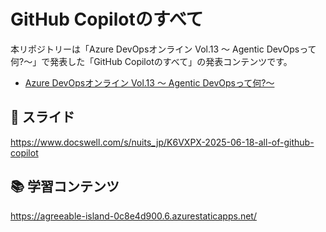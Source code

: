 # GitHub Copilotのすべて

本リポジトリーは「Azure DevOpsオンライン Vol.13 ～ Agentic DevOpsって何?～」で発表した「GitHub Copilotのすべて」の発表コンテンツです。

- [Azure DevOpsオンライン Vol.13 ～ Agentic DevOpsって何?～](https://tfsug.connpass.com/event/357571/)

## 📑 スライド
https://www.docswell.com/s/nuits_jp/K6VXPX-2025-06-18-all-of-github-copilot

## 📚 学習コンテンツ
https://agreeable-island-0c8e4d900.6.azurestaticapps.net/
